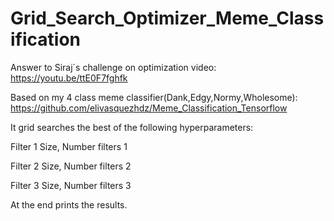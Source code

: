 # Grid_Search_Optimizer_Meme_Classification
Answer to Siraj´s challenge on optimization video: https://youtu.be/ttE0F7fghfk

Based on my 4 class meme classifier(Dank,Edgy,Normy,Wholesome):
https://github.com/elivasquezhdz/Meme_Classification_Tensorflow

It grid searches the best of the following hyperparameters:

Filter 1 Size, Number filters 1

Filter 2 Size, Number filters 2

Filter 3 Size, Number filters 3

At the end prints the results.
